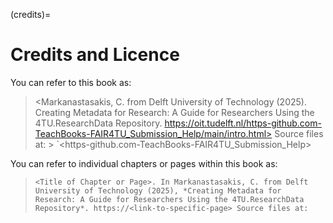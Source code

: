 (credits)=
# Credits and Licence

You can refer to this book as:

> <Markanastasakis, C. from Delft University of Technology (2025). Creating Metadata for Research: A Guide for Researchers Using the 4TU.ResearchData Repository. https://oit.tudelft.nl/https-github.com-TeachBooks-FAIR4TU_Submission_Help/main/intro.html>
Source files at: > `<https-github.com-TeachBooks-FAIR4TU_Submission_Help>

You can refer to individual chapters or pages within this book as:

> `<Title of Chapter or Page>. In Markanastasakis, C. from Delft University of Technology (2025), *Creating Metadata for Research: A Guide for Researchers Using the 4TU.ResearchData Repository*. https://<link-to-specific-page> Source files at:  `<Title of Chapter or Page><commit-hash>/<path-to-file>

We anticipate that the content of this book will change significantly over time. Therefore, we recommend using the source code directly with the citation above that refers to the GitHub repository and lists the date and name of the file. Although content will be added over time, chapter titles and URLs in this book are expected to remain relatively static. However, we make no guarantee, so if it is important for you to reference a specific location/commit within the book.

## How the book is made

This book is created using open source tools: it is a JupyterBook that is written using Markdown and Jupyter notebooks. Additional tooling is used from the [TeachBooks initiative](https://teachbooks.io/) to enhance the editing and reading experience. The files are stored on a [public GitHub repository](`<link to GitHub repo tbd>`). The website can be viewed at `<https://oit.tudelft.nl/https-github.com-TeachBooks-FAIR4TU_Submission_Help/main/intro.html>`. Contact the authors for additional information.

## License
This manual is [CC BY 4.0 licensed](https://creativecommons.org/licenses/by/4.0/) allowing you to share and adapt the material, as long as the source is named. External resources that are reused in this manual are listed below.

(external_resources)=
## External resources

### Reused Content and Attribution

This Jupyter Book draws extensively on the public documentation, submission guidance, and support materials provided by [4TU.ResearchData](https://data.4tu.nl). The content has been restructured, rewritten, and supplemented to serve as a pedagogical resource supporting researcher learning and training.

Unless otherwise indicated, the core concepts, definitions, and examples are adapted from 4TU.ResearchData’s official guidance, including website content and downloadable materials. This reformulation was carried out with permission and in collaboration with the 4TU.ResearchData team.

Original content © 4TU.ResearchData. Adapted content is used with permission and in alignment with the aims of the project.

Some figures or tables have been reused directly from 4TU.ResearchData documentation and are credited accordingly on individual pages.

This book is published under a [CC BY 4.0 License](https://creativecommons.org/licenses/by/4.0/), except where otherwise noted.

Additional Tips

If the PDFs or web content have a visible license (e.g. CC BY), include that.

If you received explicit permission to reuse internal materials, you can note that with:

Used with permission from 4TU.ResearchData.

(editor)=
## About the Editor

**Christina Markanastasakis**  
Christina worked as Project Lead and Learning Designer for this resource, developed as part of a special project at [4TU.ResearchData](https://data.4tu.nl), hosted by the [TU Delft Library](https://www.tudelft.nl/library). Her role involved structuring, writing, and adapting content to support researchers in understanding and applying good metadata practices aligned with the FAIR principles.  

She has a background in higher education, digital learning, and research support, and is passionate about making complex information more accessible and useful to academic communities.  

### Acknowledgements
A special thanks to Aleksandra Wilczynska for her significant contributions, including drafting sections on uploading software and assisting with the creation of the screencasts. Her support was crucial to completing these components.

This learning resource was developed with the assistance of Perplexity AI (2024) and ChatGPT (OpenAI, 2024–2025). The AI-generated content was used as guidance, and all final material was reviewed and curated by the author(s).

